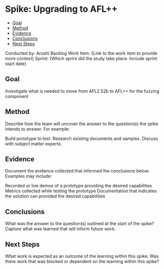 # Spike: Upgrading to AFL++ <!-- omit in toc -->
- [Goal](#goal)
- [Method](#method)
- [Evidence](#evidence)
- [Conclusions](#conclusions)
- [Next Steps](#next-steps)

Conducted by: Arushi
Backlog Work Item: {Link to the work item to provide more context}
Sprint: {Which sprint did the study take place. Include sprint start date}

## Goal
Investigate what is needed to move from AFL2.52b to AFL++ for the fuzzing component

## Method
Describe how the team will uncover the answer to the question(s) the spike intends to answer. For example:

Build prototype to test.
Research existing documents and samples.
Discuss with subject matter experts.

## Evidence
Document the evidence collected that informed the conclusions below. Examples may include:

Recorded or live demos of a prototype providing the desired capabilities
Metrics collected while testing the prototype
Documentation that indicates the solution can provided the desired capabilities

## Conclusions
What was the answer to the question(s) outlined at the start of the spike? Capture what was learned that will inform future work.

## Next Steps
What work is expected as an outcome of the learning within this spike. Was there work that was blocked or dependent on the learning within this spike?
